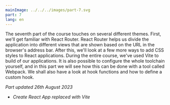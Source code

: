 ```yaml
---
mainImage: ../../../images/part-7.svg
part: 7
lang: en
---
```


<div class="intro">

The seventh part of the course touches on several different themes. First, we'll get familiar with React Router. React Router helps us divide the application into different views that are shown based on the URL in the browser's address bar. After this, we'll look at a few more ways to add CSS styles to React applications. During the entire course, we've used Vite to build of our applications. 
It is also possible to configure the whole toolchain yourself, and in this part we will see how this can be done with a tool called Webpack. We shall also have a look at hook functions and how to define a custom hook.

<i>Part updated 26th August 2023</i>
- <i>Create React App replaced with Vite</i>

</div>
